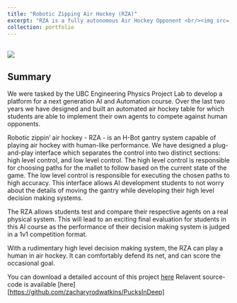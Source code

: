 ```yaml
---
title: "Robotic Zipping Air Hockey (RZA)"
excerpt: "RZA is a fully autonomous Air Hockey Opponent <br/><img src='/images/michelle_aigit pus.png'>"
collection: portfolio
---
```


<br/><img src='/images/michelle_aigit pus.png'>

## Summary 

We were tasked by the UBC Engineering Physics Project Lab to develop a platform for a next generation AI and Automation course. Over the last two years we have designed and built an automated air hockey table for which students are able to implement their own agents to compete against human opponents.

Robotic zippin’ air hockey - RZA - is an H-Bot gantry system capable of playing air hockey with human-like performance. We have designed a plug-and-play interface which separates the control into two distinct sections: high level control, and low level control. The high level control is responsible for choosing paths for the mallet to follow based on the current state of the game. The low level control is responsible for executing the chosen paths to high accuracy. This interface allows AI development students to not worry about the details of moving the gantry while developing their high level decision making systems.

The RZA allows students test and compare their respective agents on a real physical system. This will lead to an exciting final evaluation for students in this AI course as the performance of their decision making system is judged in a 1v1 competition format.

With a rudimentary high level decision making system, the RZA can play a human in air hockey. It can comfortably defend its net, and can score the occasional goal. 

You can download a detailed account of this project [here](http://zacharyrodwatkins.github.io/files/paper1.pdf)
Relavent source-code is available [here][https://github.com/zacharyrodwatkins/PucksInDeep]

